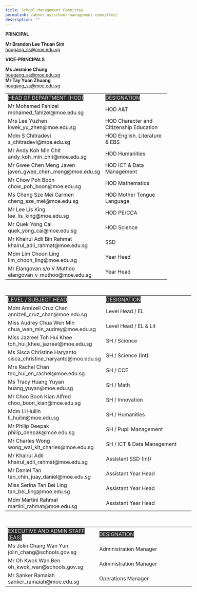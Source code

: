 ```yaml
---
title: School Management Committee
permalink: /about-us/school-management-committee/
description: ""
---
```

**PRINCIPAL**

**Mr Brandon Lee Thuan Sim**   
[hougang_ss@moe.edu.sg](mailto:hougang_ss@moe.edu.sg)

**VICE-PRINCIPALS**   

**Ms Jesmine Chung**  
[hougang_ss@moe.edu.sg](mailto:hougang_ss@moe.edu.sg)   
**Mr Tay Yuan Zhuang**      
[hougang_ss@moe.edu.sg](mailto:hougang_ss@moe.edu.sg)



<table class="tg">
<tbody>
<tr>
<td class="tg-2705"><span style="color:#EEE;background-color:#2A2A2A">HEAD OF DEPARTMENT (HOD)</span></td>
<td class="tg-2705"><span style="color:#EEE;background-color:#2A2A2A">DESIGNATION</span></td>
</tr>
<tr>
<td class="tg-2rp9">Mr Mohamed Fahizel<br>mohamed_fahizel@moe.edu.sg</td>
<td class="tg-5ws4">HOD A&amp;T</td>
</tr>
<tr>
<td class="tg-2rp9">Mrs Lee Yuzhen<br>kwek_yu_zhen@moe.edu.sg</td>
<td class="tg-5ws4">HOD Character and Citizenship Education</td>
</tr>
<tr>
<td class="tg-2rp9">Mdm S Chitradevi<br>s_chitradevi@moe.edu.sg</td>
<td class="tg-5ws4">HOD English, Literature &amp; EBS</td>
</tr>
<tr>
<td class="tg-2rp9">Mr Andy Koh Min Chit<br>andy_koh_min_chit@moe.edu.sg</td>
<td class="tg-5ws4">HOD Humanities</td>
</tr>
<tr>
<td class="tg-2rp9">Mr Gwee Chen Meng Javen<br>javen_gwee_chen_meng@moe.edu.sg</td>
<td class="tg-5ws4">HOD ICT &amp; Data Management</td>
</tr>
<tr>
<td class="tg-2rp9">Mr Chow Poh Boon<br>chow_poh_boon@moe.edu.sg</td>
<td class="tg-5ws4">HOD&nbsp;Mathematics</td>
</tr>
<tr>
<td class="tg-2rp9">Ms Cheng Sze Mei Carmen<br>cheng_sze_mei@moe.edu.sg</td>
<td class="tg-5ws4">HOD Mother Tongue Language</td>
</tr>
<tr>
<td class="tg-2rp9">Mr Lee Lis King<br>lee_lis_king@moe.edu.sg</td>
<td class="tg-5ws4">HOD PE/CCA</td>
</tr>
<tr>
<td class="tg-2rp9">Mr Quek Yong Cai<br>quek_yong_cai@moe.edu.sg</td>
<td class="tg-5ws4">HOD Science</td>
</tr>
<tr>
<td class="tg-2rp9">Mr Khairul Adli Bin Rahmat <br>khairul_adli_rahmat@moe.edu.sg</td>
<td class="tg-5ws4">SSD</td>
</tr>
<tr>
<td class="tg-2rp9">Mdm Lim Choon Ling<br>lim_choon_ling@moe.edu.sg</td>
<td class="tg-5ws4">Year Head</td>
</tr>
<tr>
<td class="tg-2rp9">Mr Elangovan s/o V Muthoo<br>elangovan_v_muthoo@moe.edu.sg</td>
<td class="tg-5ws4">Year Head</td>
</tr>
</tbody>
</table>
<p>&nbsp;</p>
<table class="tg" style="width: 579.875px;">
<tbody>
<tr>
<td class="tg-2705" style="width: 270px;"><span style="color:#EEE;background-color:#2A2A2A">LEVEL / SUBJECT HEAD</span></td>
<td class="tg-2705" style="width: 292.875px;"><span style="color:#EEE;background-color:#2A2A2A">DESIGNATION</span></td>
</tr>
<tr>
<td class="tg-2rp9" style="width: 270px;">Mdm Annizell Cruz Chan<br>annizell_cruz_chan@moe.edu.sg</td>
<td class="tg-5ws4" style="width: 292.875px;">Level Head / EL</td>
</tr>
<tr>
<td class="tg-2rp9" style="width: 270px;">Miss Audrey Chua Wen Min<br>chua_wen_min_audrey@moe.edu.sg</td>
<td class="tg-5ws4" style="width: 292.875px;">Level Head / EL &amp; Lit</td>
</tr>
<tr>
<td class="tg-2rp9" style="width: 270px;">Miss Jazreel Toh Hui Khee<br>toh_hui_khee_jazreel@moe.edu.sg</td>
<td class="tg-5ws4" style="width: 292.875px;">SH / Science</td>
</tr>
<tr>
<td class="tg-2rp9" style="width: 270px;">Ms Sisca Christine Haryanto<br>sisca_christine_haryanto@moe.edu.sg</td>
<td class="tg-5ws4" style="width: 292.875px;">SH / Science (Int)</td>
</tr>
<tr>
<td class="tg-2rp9" style="width: 270px;">Mrs Rachel Chan<br>teo_hui_en_rachel@moe.edu.sg</td>
<td class="tg-5ws4" style="width: 292.875px;">SH / CCE</td>
</tr>
<tr>
<td class="tg-2rp9" style="width: 270px;">Ms Tracy Huang Yuyan<br>huang_yuyan@moe.edu.sg</td>
<td class="tg-5ws4" style="width: 292.875px;">SH / Math</td>
</tr>
<tr>
<td class="tg-2rp9" style="width: 270px;">Mr Choo Boon Kian Alfred<br>choo_boon_kian@moe.edu.sg</td>
<td class="tg-5ws4" style="width: 292.875px;">SH / Innovation</td>
</tr>
<tr>
<td class="tg-2rp9" style="width: 270px;">Mdm Li Huilin<br>li_huilin@moe.edu.sg</td>
<td class="tg-5ws4" style="width: 292.875px;">SH / Humanities</td>
</tr>
<tr>
<td class="tg-2rp9" style="width: 270px;">Mr Philip Deepak<br>philip_deepak@moe.edu.sg</td>
<td class="tg-5ws4" style="width: 292.875px;">SH / Pupil Management</td>
</tr>
<tr>
<td class="tg-2rp9" style="width: 270px;">Mr Charles Wong<br>wong_wai_kit_charles@moe.edu.sg</td>
<td class="tg-5ws4" style="width: 292.875px;">SH / ICT &amp; Data Management</td>
</tr>
<tr>
<td class="tg-2rp9" style="width: 270px;">Mr Khairul Adli<br>khairul_adli_rahmat@moe.edu.sg</td>
<td class="tg-5ws4" style="width: 292.875px;">Assistant SSD (Int)</td>
</tr>
<tr>
<td class="tg-2rp9" style="width: 270px;">Mr Daniel Tan<br>tan_chin_juay_daniel@moe.edu.sg</td>
<td class="tg-5ws4" style="width: 292.875px;">Assistant Year Head</td>
</tr>
<tr>
<td class="tg-2rp9" style="width: 270px;">Miss Serina Tan Bei Ling<br>tan_bei_ling@moe.edu.sg</td>
<td class="tg-5ws4" style="width: 292.875px;">Assistant Year Head</td>
</tr>
<tr>
<td class="tg-2rp9" style="width: 270px;">Mdm Martini Rahmat<br>martini_rahmat@moe.edu.sg</td>
<td class="tg-5ws4" style="width: 292.875px;">Assistant Year Head</td>
</tr>
</tbody>
</table>
<p>&nbsp;</p>
<table class="tg" style="width: 581.125px;">
<tbody>
<tr>
<td class="tg-2705" style="width: 271px;"><span style="color: #eee; background-color: #2a2a2a;">EXECUTIVE AND ADMIN STAFF (EAS)</span></td>
<td class="tg-2705" style="width: 292.125px;"><span style="color: #eee; background-color: #2a2a2a;">DESIGNATION</span></td>
</tr>
<tr>
<td class="tg-2rp9" style="width: 271px;">Ms Jolin Chang Wan Yun<br>jolin_chang@schools.gov.sg</td>
<td class="tg-5ws4" style="width: 292.125px;">Administration Manager</td>
</tr>
<tr>
<td class="tg-2rp9" style="width: 271px;">Mr Oh Kwok Wan Ben<br>oh_kwok_wan@schools.gov.sg</td>
<td class="tg-5ws4" style="width: 292.125px;">Administration Manager</td>
</tr>
<tr>
<td class="tg-2rp9" style="width: 271px;">Mr Sanker Ramaiah<br>sanker_ramaiah@moe.edu.sg</td>
<td class="tg-5ws4" style="width: 292.125px;">Operations Manager</td>
</tr>
</tbody>
</table>